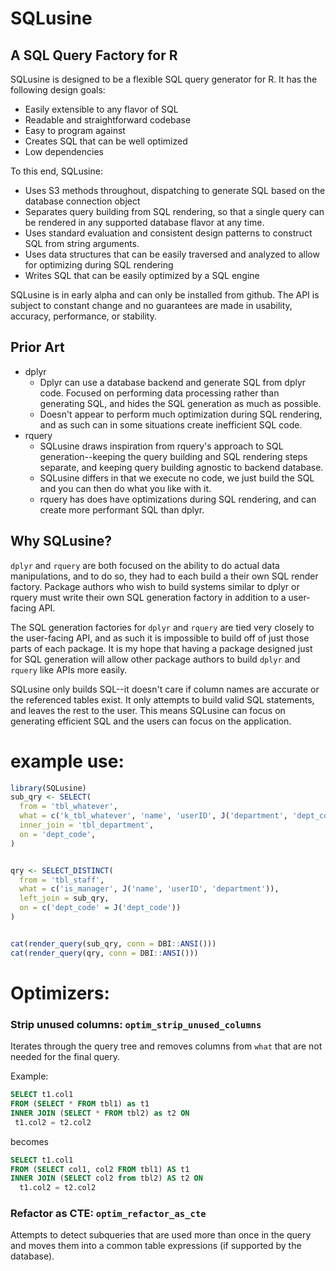 # SQLusine
## A SQL Query Factory for R

SQLusine is designed to be a flexible SQL query generator for R. It has the following design goals:

- Easily extensible to any flavor of SQL
- Readable and straightforward codebase
- Easy to program against
- Creates SQL that can be well optimized
- Low dependencies

To this end, SQLusine:

- Uses S3 methods throughout, dispatching to generate SQL based on the database connection object
- Separates query building from SQL rendering, so that a single query can be rendered in any supported database flavor at any time. 
- Uses standard evaluation and consistent design patterns to construct SQL from string arguments. 
- Uses data structures that can be easily traversed and analyzed to allow for optimizing during SQL rendering
- Writes SQL that can be easily optimized by a SQL engine

SQLusine is in early alpha and can only be installed from github. The API is subject to constant change and no guarantees are made in usability, accuracy, performance, or stability. 


## Prior Art

+ dplyr
  - Dplyr can use a database backend and generate SQL from dplyr code. Focused on performing data processing rather than generating SQL, and hides the SQL generation as much as possible. 
  - Doesn't appear to perform much optimization during SQL rendering, and as such can in some situations create inefficient SQL code. 
+ rquery
  - SQLusine draws inspiration from rquery's approach to SQL generation--keeping the query building and SQL rendering steps separate, and keeping query building agnostic to backend database. 
  - SQLusine differs in that we execute no code, we just build the SQL and you can then do what you like with it. 
  - rquery has does have optimizations during SQL rendering, and can create more performant SQL than dplyr. 
  
## Why SQLusine?

`dplyr` and `rquery` are both focused on the ability to do actual data manipulations, and to do so, they had to each build a their own SQL render factory. Package authors who wish to build systems similar to dplyr or rquery must write their own SQL generation factory in addition to a user-facing API. 

The SQL generation factories for `dplyr` and `rquery` are tied very closely to the user-facing API, and as such it is impossible to build off of just those parts of each package. It is my hope that having a package designed just for SQL generation will allow other package authors to build `dplyr` and `rquery` like APIs more easily. 

SQLusine only builds SQL--it doesn't care if column names are accurate or the referenced tables exist. It only attempts to build valid SQL statements, and leaves the rest to the user. This means SQLusine can focus on generating efficient SQL and the users can focus on the application. 


# example use:

``` R
library(SQLusine)
sub_qry <- SELECT(
  from = 'tbl_whatever',
  what = c('k_tbl_whatever', 'name', 'userID', J('department', 'dept_code')),
  inner_join = 'tbl_department',
  on = 'dept_code',
)


qry <- SELECT_DISTINCT(
  from = 'tbl_staff',
  what = c('is_manager', J('name', 'userID', 'department')),
  left_join = sub_qry,
  on = c('dept_code' = J('dept_code'))
)


cat(render_query(sub_qry, conn = DBI::ANSI()))
cat(render_query(qry, conn = DBI::ANSI()))
```

# Optimizers:

### Strip unused columns: `optim_strip_unused_columns`

Iterates through the query tree and removes columns from `what` that are not needed for the final query.

Example: 

```SQL
SELECT t1.col1 
FROM (SELECT * FROM tbl1) as t1
INNER JOIN (SELECT * FROM tbl2) as t2 ON
 t1.col2 = t2.col2
```

becomes

```SQL
SELECT t1.col1
FROM (SELECT col1, col2 FROM tbl1) AS t1
INNER JOIN (SELECT col2 from tbl2) AS t2 ON
  t1.col2 = t2.col2
```

### Refactor as CTE: `optim_refactor_as_cte`

Attempts to detect subqueries that are used more than once in the query and moves them into a common table expressions (if supported by the database).

